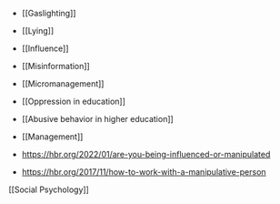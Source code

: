 - [[Gaslighting]]
- [[Lying]]
- [[Influence]]
- [[Misinformation]]
- [[Micromanagement]]
- [[Oppression in education]]
- [[Abusive behavior in higher education]]
- [[Management]]

- https://hbr.org/2022/01/are-you-being-influenced-or-manipulated
- https://hbr.org/2017/11/how-to-work-with-a-manipulative-person

[[Social Psychology]]
